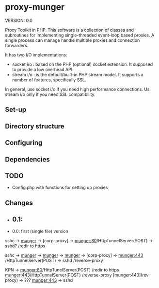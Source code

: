 # proxy-munger

VERSION: 0.0

Proxy Toolkit in PHP.  This software is a collection of classes
and subroutines for implementing single-threaded event-loop based
proxies.  A single process can manage handle multiple proxies and
connection forwarders.

It has two I/O implementations:

- socket i/o : based on the PHP (optional) socket extension.  It
  supposed to provide a low overhead API.
- stream i/o : is the default/built-in PHP stream model.  It supports
  a number of features, specifically SSL.

In general, use socket i/o if you need high performance connections.
Us stream i/o only if you need SSL compatibility.

## Set-up



## Directory structure


## Configuring

## Dependencies

## TODO

* Config.php with functions for setting up proxies

## Changes

* 0.1:
  - 
* 0.0: first (single file) version


sshc -> [munger](httpTunnelClient,PROXY-POST) -> [corp-proxy] ->
		[munger:80](router)/HttpTunnelServer(POST) -> sshd?
			  /redir to https

sshc ->
  [munger](socket-fwd) ->
    [munger](httmTunnelClient,SSL-POST) -> 
      [munger](httpTunnelClient,CONNECT) ->
	[corp-proxy] ->
	  [munger:443](router+ssl)
	    /HttpTunnelServer(POST) -> sshd
	    /reverse-proxy	    


KPN -> [munger:80](router)/HttpTunelServer(POST)
			  /redir to https
       [munger:443](router+ssl)/HttpTunnelServer(POST)
			  /reverse-proxy
		      [munger:443](rev proxy) -> ???
		      [munger:443](proxy_tunnel) -> sshd
